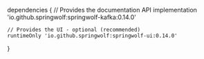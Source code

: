 dependencies {
    // Provides the documentation API
    implementation 'io.github.springwolf:springwolf-kafka:0.14.0'

    // Provides the UI - optional (recommended)
    runtimeOnly 'io.github.springwolf:springwolf-ui:0.14.0'
}
